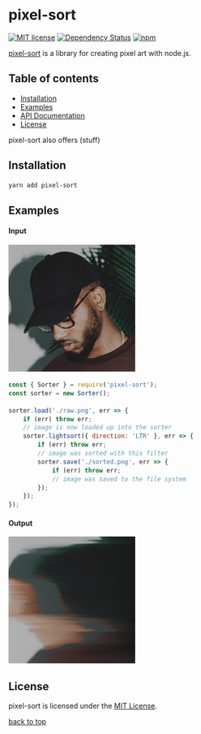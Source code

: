 # pixel-sort

[![MIT license](http://img.shields.io/badge/license-MIT-brightgreen.svg?style=popout)](http://opensource.org/licenses/MIT)
[![Dependency Status](https://img.shields.io/david/schulke-214/pixel-sort.svg?style=popout)](https://david-dm.org/schulke-214/pixel-sort)
[![npm](https://img.shields.io/npm/v/pixel-sort.svg?style=popout)](https://www.npmjs.com/package/pixel-sort/)

[pixel-sort](https://www.npmjs.com/package/pixel-sort/) is a library for creating pixel art with node.js.

## Table of contents

-   [Installation](#installation)
-   [Examples](#examples)
-   [API Documentation](#api-documentation)
-   [License](#license)

pixel-sort also offers (stuff)

## Installation

```bash
yarn add pixel-sort
```

## Examples

#### Input

<img src="./test/data/example.jpg" width="250px">

```js
const { Sorter } = require('pixel-sort');
const sorter = new Sorter();

sorter.load('./raw.png', err => {
	if (err) throw err;
	// image is now loaded up into the sorter
	sorter.lightsort({ direction: 'LTR' }, err => {
		if (err) throw err;
		// image was sorted with this filter
		sorter.save('./sorted.png', err => {
			if (err) throw err;
			// image was saved to the file system
		});
	});
});
```

#### Output

<img src="./test/output/lightsort.png" width="250px">

<!--
## API Documentation

`pixel-sort` has only one named export, the `Sorter` class. Its responsible for loading all the pixels of a image, sort them and finally save the resulting image. This example shows how simple the usage of the module can be. You can break this down into 3 simple steps: load, manipulate and save.


##### Constructor

##### Load

##### Save

##### Lightsort

##### Colorsort

-->

## License

pixel-sort is licensed under the [MIT License](https://github.com/schulke-214/pixel-sort/blob/master/LICENSE).

[back to top](#pixel-sort)

```

```
